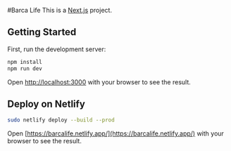 #Barca Life
This is a [Next.js](https://nextjs.org) project.

## Getting Started

First, run the development server:

```bash
npm install
npm run dev
```

Open [http://localhost:3000](http://localhost:3000) with your browser to see the result.


## Deploy on Netlify

```bash
sudo netlify deploy --build --prod
```

Open [https://barcalife.netlify.app/](https://barcalife.netlify.app/) with your browser to see the result.